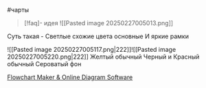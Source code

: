 #чарты

> [!faq]- идея
>  ![[Pasted image 20250227005013.png]]

Суть такая - Светлые схожие цвета основные
И яркие рамки

![[Pasted image 20250227005117.png|222]]![[Pasted image 20250227005220.png|222]]
Желтый обычный
Черный и Красный обычный
Сероватый фон

[Flowchart Maker & Online Diagram Software](https://app.diagrams.net/#G182p7Nt9QxqE3yWtJ8p0juiIEHo475b6L#%7B%22pageId%22%3A%229oQ2D2nlF0M6gkOwNrtv%22%7D)
